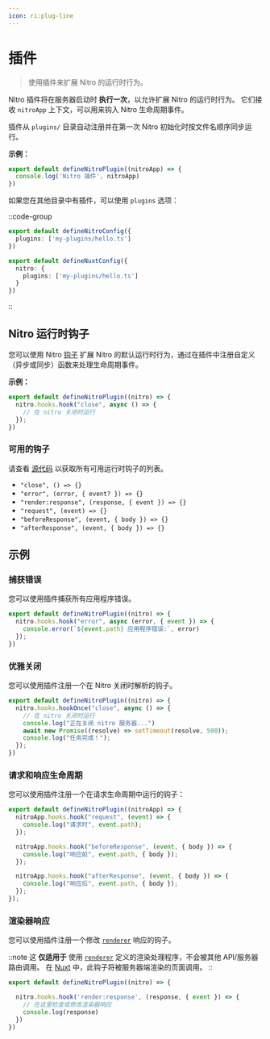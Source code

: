 ```yaml
---
icon: ri:plug-line
---
```


# 插件

> 使用插件来扩展 Nitro 的运行时行为。

Nitro 插件将在服务器启动时 **执行一次**，以允许扩展 Nitro 的运行时行为。
它们接收 `nitroApp` 上下文，可以用来钩入 Nitro 生命周期事件。

插件从 `plugins/` 目录自动注册并在第一次 Nitro 初始化时按文件名顺序同步运行。


**示例：**

```ts [server/plugins/test.ts]
export default defineNitroPlugin((nitroApp) => {
  console.log('Nitro 插件', nitroApp)
})
```

如果您在其他目录中有插件，可以使用 `plugins` 选项：

::code-group
```ts [nitro.config.ts]
export default defineNitroConfig({
  plugins: ['my-plugins/hello.ts']
})
```
```ts [nuxt.config.ts]
export default defineNuxtConfig({
  nitro: {
    plugins: ['my-plugins/hello.ts']
  }
})
```
::

## Nitro 运行时钩子

您可以使用 Nitro [钩子](https://github.com/unjs/hookable) 扩展 Nitro 的默认运行时行为，通过在插件中注册自定义（异步或同步）函数来处理生命周期事件。

**示例：**

```ts
export default defineNitroPlugin((nitro) => {
  nitro.hooks.hook("close", async () => {
    // 在 nitro 关闭时运行
  });
})
```

### 可用的钩子

请查看 [源代码](https://github.com/nitrojs/nitro/blob/v2/src/core/index.ts#L75) 以获取所有可用运行时钩子的列表。

- `"close", () => {}`
- `"error", (error, { event? }) => {}`
- `"render:response", (response, { event }) => {}`
- `"request", (event) => {}`
- `"beforeResponse", (event, { body }) => {}`
- `"afterResponse", (event, { body }) => {}`

## 示例

### 捕获错误

您可以使用插件捕获所有应用程序错误。

```ts
export default defineNitroPlugin((nitro) => {
  nitro.hooks.hook("error", async (error, { event }) => {
    console.error(`${event.path} 应用程序错误:`, error)
  });
})
```

### 优雅关闭

您可以使用插件注册一个在 Nitro 关闭时解析的钩子。

```ts
export default defineNitroPlugin((nitro) => {
  nitro.hooks.hookOnce("close", async () => {
    // 在 nitro 关闭时运行
    console.log("正在关闭 nitro 服务器...")
    await new Promise((resolve) => setTimeout(resolve, 500));
    console.log("任务完成！");
  });
})
```

### 请求和响应生命周期

您可以使用插件注册一个在请求生命周期中运行的钩子：

```ts
export default defineNitroPlugin((nitroApp) => {
  nitroApp.hooks.hook("request", (event) => {
    console.log("请求时", event.path);
  });

  nitroApp.hooks.hook("beforeResponse", (event, { body }) => {
    console.log("响应前", event.path, { body });
  });

  nitroApp.hooks.hook("afterResponse", (event, { body }) => {
    console.log("响应后", event.path, { body });
  });
});
```

### 渲染器响应

您可以使用插件注册一个修改 [`renderer`](https://nitro.build/config#renderer) 响应的钩子。

::note
这 **仅适用于** 使用 [`renderer`](https://nitro.build/config#renderer) 定义的渲染处理程序，不会被其他 API/服务器路由调用。
在 [Nuxt](https://nuxt.com/) 中，此钩子将被服务器端渲染的页面调用。
::

```ts
export default defineNitroPlugin((nitro) => {

  nitro.hooks.hook('render:response', (response, { event }) => {
    // 在这里检查或修改渲染器响应
    console.log(response)
  })
})
```